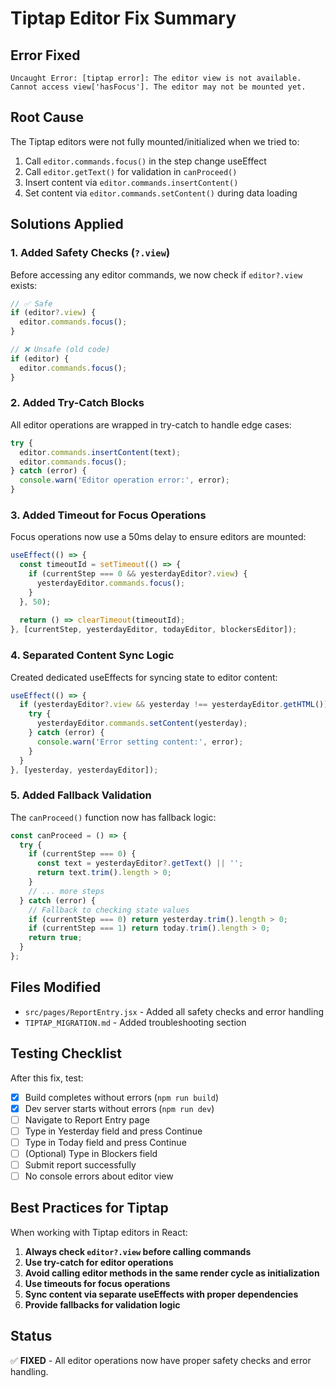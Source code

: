 # Tiptap Editor Fix Summary

## Error Fixed
```
Uncaught Error: [tiptap error]: The editor view is not available. 
Cannot access view['hasFocus']. The editor may not be mounted yet.
```

## Root Cause
The Tiptap editors were not fully mounted/initialized when we tried to:
1. Call `editor.commands.focus()` in the step change useEffect
2. Call `editor.getText()` for validation in `canProceed()`
3. Insert content via `editor.commands.insertContent()`
4. Set content via `editor.commands.setContent()` during data loading

## Solutions Applied

### 1. Added Safety Checks (`?.view`)
Before accessing any editor commands, we now check if `editor?.view` exists:

```jsx
// ✅ Safe
if (editor?.view) {
  editor.commands.focus();
}

// ❌ Unsafe (old code)
if (editor) {
  editor.commands.focus();
}
```

### 2. Added Try-Catch Blocks
All editor operations are wrapped in try-catch to handle edge cases:

```jsx
try {
  editor.commands.insertContent(text);
  editor.commands.focus();
} catch (error) {
  console.warn('Editor operation error:', error);
}
```

### 3. Added Timeout for Focus Operations
Focus operations now use a 50ms delay to ensure editors are mounted:

```jsx
useEffect(() => {
  const timeoutId = setTimeout(() => {
    if (currentStep === 0 && yesterdayEditor?.view) {
      yesterdayEditor.commands.focus();
    }
  }, 50);
  
  return () => clearTimeout(timeoutId);
}, [currentStep, yesterdayEditor, todayEditor, blockersEditor]);
```

### 4. Separated Content Sync Logic
Created dedicated useEffects for syncing state to editor content:

```jsx
useEffect(() => {
  if (yesterdayEditor?.view && yesterday !== yesterdayEditor.getHTML()) {
    try {
      yesterdayEditor.commands.setContent(yesterday);
    } catch (error) {
      console.warn('Error setting content:', error);
    }
  }
}, [yesterday, yesterdayEditor]);
```

### 5. Added Fallback Validation
The `canProceed()` function now has fallback logic:

```jsx
const canProceed = () => {
  try {
    if (currentStep === 0) {
      const text = yesterdayEditor?.getText() || '';
      return text.trim().length > 0;
    }
    // ... more steps
  } catch (error) {
    // Fallback to checking state values
    if (currentStep === 0) return yesterday.trim().length > 0;
    if (currentStep === 1) return today.trim().length > 0;
    return true;
  }
};
```

## Files Modified
- `src/pages/ReportEntry.jsx` - Added all safety checks and error handling
- `TIPTAP_MIGRATION.md` - Added troubleshooting section

## Testing Checklist
After this fix, test:
- [x] Build completes without errors (`npm run build`)
- [x] Dev server starts without errors (`npm run dev`)
- [ ] Navigate to Report Entry page
- [ ] Type in Yesterday field and press Continue
- [ ] Type in Today field and press Continue
- [ ] (Optional) Type in Blockers field
- [ ] Submit report successfully
- [ ] No console errors about editor view

## Best Practices for Tiptap

When working with Tiptap editors in React:

1. **Always check `editor?.view` before calling commands**
2. **Use try-catch for editor operations**
3. **Avoid calling editor methods in the same render cycle as initialization**
4. **Use timeouts for focus operations**
5. **Sync content via separate useEffects with proper dependencies**
6. **Provide fallbacks for validation logic**

## Status
✅ **FIXED** - All editor operations now have proper safety checks and error handling.
